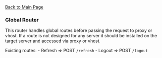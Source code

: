 [Back to Main Page](https://github.com/SorinGFS/webaccess#documentation)

### Global Router

This router handles global routes before passing the request to proxy or vhost. If a route is not designed for any server it should be installed on the target server and accessed via proxy or vhost.

Existing routes:
    - Refresh => POST `/refresh`
    - Logout => POST `/logout`